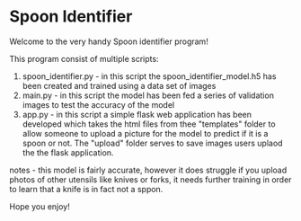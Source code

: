 # Spoon Identifier

Welcome to the very handy Spoon identifier program!

This program consist of multiple scripts:
1. spoon_identifier.py - in this script the spoon_identifier_model.h5 has been created and trained using a data set of images
2. main.py - in this script the model has been fed a series of validation images to test the accuracy of the model
3. app.py - in this script a simple flask web application has been developed which takes the html files from thee "templates" folder to allow someone to upload a picture for the model to predict if it is a spoon or not. The "upload" folder serves to save images users uplaod the the flask application.

notes - this model is fairly accurate, however it does struggle if you upload photos of other utensils like knives or forks, it needs further training in order to learn that a knife is in fact not a sppon.

Hope you enjoy!
